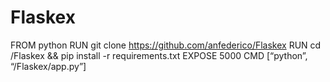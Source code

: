 # Flaskex

FROM python
RUN git clone https://github.com/anfederico/Flaskex
RUN cd /Flaskex && pip install -r requirements.txt
EXPOSE 5000
CMD [“python”, “/Flaskex/app.py”]
